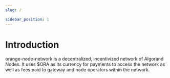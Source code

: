 ```yaml
---
slug: /

sidebar_position: 1
---
```


# Introduction 

orange-node-network is a decentralized, incentivized network of Algorand Nodes. It uses $ORA as its currency for payments to access the network as well as fees paid to gateway and node operators within the network.  